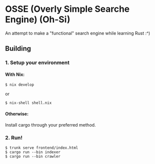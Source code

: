 # OSSE (Overly Simple Searche Engine) (Oh-Si)

An attempt to make a "functional" search engine while learning Rust :^)

## Building

### 1. Setup your environment

#### With Nix:
```
$ nix develop
```
or
```
$ nix-shell shell.nix
```

#### Otherwise:

Install cargo through your preferred method.


### 2. Run!

```
$ trunk serve frontend/index.html
$ cargo run --bin indexer
$ cargo run --bin crawler
```

